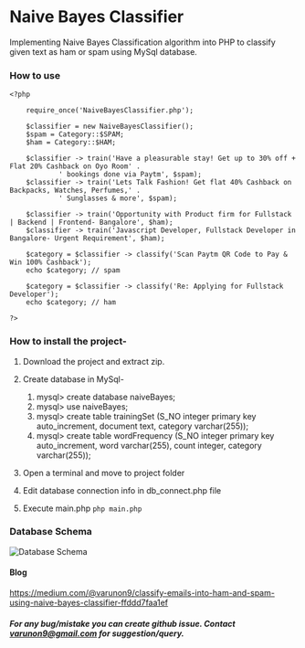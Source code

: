 # Naive Bayes Classifier

Implementing Naive Bayes Classification algorithm into PHP to classify given text as ham or spam using MySql database.

### How to use
    
    <?php

        require_once('NaiveBayesClassifier.php');

        $classifier = new NaiveBayesClassifier();
        $spam = Category::$SPAM;
        $ham = Category::$HAM;

        $classifier -> train('Have a pleasurable stay! Get up to 30% off + Flat 20% Cashback on Oyo Room' . 
                ' bookings done via Paytm', $spam);
        $classifier -> train('Lets Talk Fashion! Get flat 40% Cashback on Backpacks, Watches, Perfumes,' .
                ' Sunglasses & more', $spam);

        $classifier -> train('Opportunity with Product firm for Fullstack | Backend | Frontend- Bangalore', $ham);
        $classifier -> train('Javascript Developer, Fullstack Developer in Bangalore- Urgent Requirement', $ham);

        $category = $classifier -> classify('Scan Paytm QR Code to Pay & Win 100% Cashback');
        echo $category; // spam
        
        $category = $classifier -> classify('Re: Applying for Fullstack Developer');
        echo $category; // ham

    ?>

### How to install the project-

1. Download the project and extract zip.
2. Create database in MySql-

    1. mysql> create database naiveBayes;
    2. mysql> use naiveBayes;
    3. mysql> create table trainingSet (S_NO integer primary key auto_increment, document text, category varchar(255));
    4. mysql> create table wordFrequency (S_NO integer primary key auto_increment, word varchar(255), count integer, category varchar(255));

3. Open a terminal and move to project folder
4. Edit database connection info in db_connect.php file
5. Execute main.php `php main.php`

### Database Schema
    
![Database Schema](./screenshots/database_schema.png) 

#### Blog
https://medium.com/@varunon9/classify-emails-into-ham-and-spam-using-naive-bayes-classifier-ffddd7faa1ef

##### For any bug/mistake you can create github issue. Contact varunon9@gmail.com for suggestion/query. 